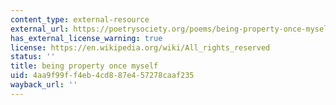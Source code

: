 ```yaml
---
content_type: external-resource
external_url: https://poetrysociety.org/poems/being-property-once-myself
has_external_license_warning: true
license: https://en.wikipedia.org/wiki/All_rights_reserved
status: ''
title: being property once myself
uid: 4aa9f99f-f4eb-4cd8-87e4-57278caaf235
wayback_url: ''
---
```

